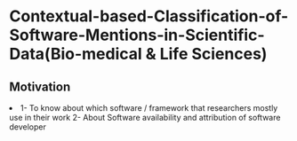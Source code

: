 # Contextual-based-Classification-of-Software-Mentions-in-Scientific-Data(Bio-medical & Life Sciences)

<h2>Motivation</h2>
<li>
1- To know about which software / framework that researchers mostly use in their work
2- About Software availability and attribution of software developer
</li>
